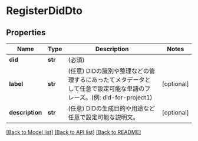 # RegisterDidDto

## Properties
Name | Type | Description | Notes
------------ | ------------- | ------------- | -------------
**did** | **str** | (必須)  | 
**label** | **str** | (任意) DIDの識別や整理などの管理するにあったてメタデータとして任意で設定可能な単語のフレーズ。(例: did-for-project1) | [optional] 
**description** | **str** | (任意) DIDの生成目的や用途など任意で設定可能な説明文。 | [optional] 

[[Back to Model list]](../README.md#documentation-for-models) [[Back to API list]](../README.md#documentation-for-api-endpoints) [[Back to README]](../README.md)

